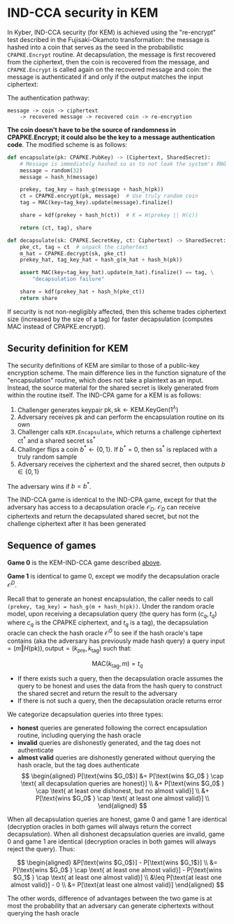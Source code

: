 # IND-CCA security in KEM
In Kyber, IND-CCA security (for KEM) is achieved using the "re-encrypt" test described in the Fujisaki-Okamoto transformation: the message is hashed into a coin that serves as the seed in the probabilistic `CPAPKE.Encrypt` routine. At decapsulation, the message is first recovered from the ciphertext, then the coin is recovered from the message, and `CPAPKE.Encrypt` is called again on the recovered message and coin: the message is authenticated if and only if the output matches the input ciphertext:

The authentication pathway:

```
message -> coin -> ciphertext 
    -> recovered message -> recovered coin -> re-encryption
```

**The coin doesn't have to be the source of randomness in CPAPKE.Encrypt; it could also be the key to a message authentication code**. The modified scheme is as follows:

```python
def encapsulate(pk: CPAPKE.PubKey) -> (Ciphertext, SharedSecret):
    # Message is immediately hashed so as to not leak the system's RNG state
    message = random(32)
    message = hash_h(message)

    prekey, tag_key = hash_g(message + hash_h(pk))
    ct = CPAPKE.encrypt(pk, message)  # Use truly random coin
    tag = MAC(key=tag_key).update(message).finalize()

    share = kdf(prekey + hash_h(ct))  # K = H(prekey || H(c))

    return (ct, tag), share

def decapsulate(sk: CPAPKE.SecretKey, ct: Ciphertext) -> SharedSecret:
    pke_ct, tag = ct  # unpack the ciphertext
    m_hat = CPAPKE.decrypt(sk, pke_ct)
    prekey_hat, tag_key_hat = hash_g(m_hat + hash_h(pk))

    assert MAC(key=tag_key_hat).update(m_hat).finalize() == tag, \
        "decapsulation failure"

    share = kdf(prekey_hat + hash_h(pke_ct))
    return share
```

If security is not non-negligibly affected, then this scheme trades ciphertext size (increased by the size of a tag) for faster decapsulation (computes MAC instead of CPAPKE.encrypt).

## Security definition for KEM
The security definitions of KEM are similar to those of a public-key encryption scheme. The main difference lies in the function signature of the "encapsulation" routine, which does not take a plaintext as an input. Instead, the source material for the shared secret is likely generated from within the routine itself. The IND-CPA game for a KEM is as follows:

1. Challenger generates keypair $\text{pk}, \text{sk} \leftarrow \text{KEM.KeyGen}(1^\lambda)$
1. Adversary receives $\text{pk}$ and can perform the encapsulation routine on its own
1. Challenger calls `KEM.Encapsulate`, which returns a challenge ciphertext $\text{ct}^\ast$ and a shared secret $\text{ss}^\ast$
1. Challnger flips a coin $b^\ast \leftarrow \{0,1\}$. If $b^\ast = 0$, then $\text{ss}^\ast$ is replaced with a truly random sample
1. Adversary receives the ciphertext and the shared secret, then outputs $b \in \{0, 1\}$

The adversary wins if $b = b^\ast$.

The IND-CCA game is identical to the IND-CPA game, except for that the adversary has access to a decapsulation oracle $\mathcal{O}_D$. $\mathcal{O}_D$ can receive ciphertexts and return the decapsulated shared secret, but not the challenge ciphertext after it has been generated

## Sequence of games
**Game 0** is the KEM-IND-CCA game described [above](#security-definition-for-kem).

**Game 1** is identical to game 0, except we modify the decapsulation oracle $\mathcal{O}^{D}$.

Recall that to generate an honest encapsulation, the caller needs to call `(prekey, tag_key) = hash_g(m + hash_h(pk))`. Under the random oracle model, upon receiving a decapsulation query (the query has form $(c_q, t_q)$ where $c_q$ is the CPAPKE ciphertext, and $t_q$ is a tag), the decapsulation oracle can check the hash oracle $\mathcal{O}^G$ to see if the hash oracle's tape contains (aka the adversary has previously made hash query) a query $\text{input} = (m \Vert H(\text{pk})), \text{output} = (k_\text{pre}, k_\text{tag})$ such that:

$$
\text{MAC}(k_\text{tag}, m) = t_q
$$

* If there exists such a query, then the decapsulation oracle assumes the query to be honest and uses the data from the hash query to construct the shared secret and return the result to the adversary
* If there is not such a query, then the decapsulation oracle returns error

We categorize decapsulation queries into three types:
- **honest** queries are generated following the correct encapsulation routine, including querying the hash oracle
- **invalid** queries are dishonestly generated, and the tag does not authenticate
- **almost valid** queries are dishonestly generated without querying the hash oracle, but the tag does authenticate
$$
\begin{aligned}
P[\text{wins $G_0$}] &= P[\text{wins $G_0$ } \cap \text{ all decapsulation queries are honest}] \\
&+ P[\text{wins $G_0$ } \cap \text{ at least one dishonest, but no almost valid}] \\
&+ P[\text{wins $G_0$ } \cap \text{ at least one almost valid}] \\
\end{aligned}
$$

When all decapsulation queries are honest, game 0 and game 1 are identical (decryption oracles in both games will always return the correct decapsulation). When all dishonest decapsulation queries are invalid, game 0 and game 1 are identical (decryption oracles in both games will always reject the query). Thus:

$$
\begin{aligned}
&P[\text{wins $G_0$}] - P[\text{wins $G_1$}] \\
&= P[\text{wins $G_0$ } \cap \text{ at least one almost valid}] - P[\text{wins $G_1$ } \cap \text{ at least one almost valid}] \\
&\leq P[\text{at least one almost valid}] - 0 \\
&= P[\text{at least one almost valid}]
\end{aligned}
$$

The other words, difference of advantages between the two game is at most the probability that an adversary can generate ciphertexts without querying the hash oracle